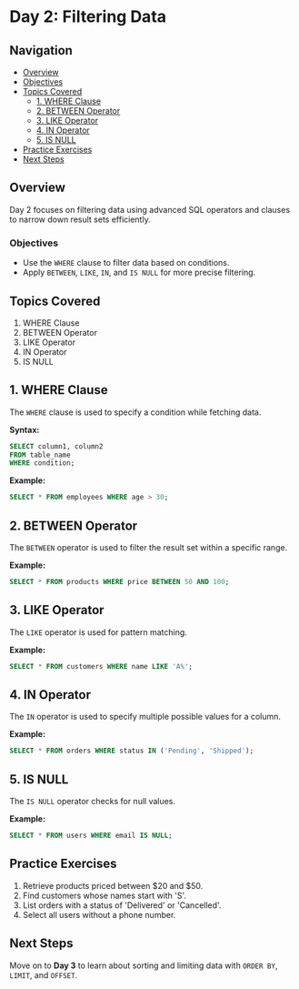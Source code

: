 # Day 2: Filtering Data

## Navigation
- [Overview](#overview)
- [Objectives](#objectives)
- [Topics Covered](#topics-covered)
  - [1. WHERE Clause](#1-where-clause)
  - [2. BETWEEN Operator](#2-between-operator)
  - [3. LIKE Operator](#3-like-operator)
  - [4. IN Operator](#4-in-operator)
  - [5. IS NULL](#5-is-null)
- [Practice Exercises](#practice-exercises)
- [Next Steps](#next-steps)

## Overview
Day 2 focuses on filtering data using advanced SQL operators and clauses to narrow down result sets efficiently.

### Objectives
- Use the `WHERE` clause to filter data based on conditions.
- Apply `BETWEEN`, `LIKE`, `IN`, and `IS NULL` for more precise filtering.

## Topics Covered
1. WHERE Clause
2. BETWEEN Operator
3. LIKE Operator
4. IN Operator
5. IS NULL

## 1. WHERE Clause
The `WHERE` clause is used to specify a condition while fetching data.

**Syntax:**
```sql
SELECT column1, column2
FROM table_name
WHERE condition;
```

**Example:**
```sql
SELECT * FROM employees WHERE age > 30;
```

## 2. BETWEEN Operator
The `BETWEEN` operator is used to filter the result set within a specific range.

**Example:**
```sql
SELECT * FROM products WHERE price BETWEEN 50 AND 100;
```

## 3. LIKE Operator
The `LIKE` operator is used for pattern matching.

**Example:**
```sql
SELECT * FROM customers WHERE name LIKE 'A%';
```

## 4. IN Operator
The `IN` operator is used to specify multiple possible values for a column.

**Example:**
```sql
SELECT * FROM orders WHERE status IN ('Pending', 'Shipped');
```

## 5. IS NULL
The `IS NULL` operator checks for null values.

**Example:**
```sql
SELECT * FROM users WHERE email IS NULL;
```

## Practice Exercises
1. Retrieve products priced between $20 and $50.
2. Find customers whose names start with 'S'.
3. List orders with a status of 'Delivered' or 'Cancelled'.
4. Select all users without a phone number.

## Next Steps
Move on to **Day 3** to learn about sorting and limiting data with `ORDER BY`, `LIMIT`, and `OFFSET`.

